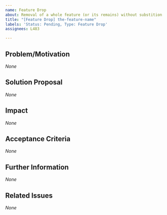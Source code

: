 ```yaml
---
name: Feature Drop
about: Removal of a whole feature (or its remains) without substition
title: "[Feature Drop] the-feature-name"
labels: 'Status: Pending, Type: Feature Drop'
assignees: L483

---
```


<!--
How to use this template:
Reuse the feature name mentioned in the title of the original issue that introduced the feature that should be dropped
OR
Reuse the feature name mentioned in the title of the most recent resolved feature change request that changed that specific feature

The feature name has to be written in kebap-case.
Keep all of the text encapsulated in comments, even though it will not be rendered.
Only add text in the places that are filled with *None* default and replace *None* with your text.
-->

## Problem/Motivation
<!-- describe your problem or motivation that caused your feature drop request as detailed as possible -->
*None*

## Solution Proposal
<!-- describe the solution you have in mind as detailed as possible -->
*None*

## Impact
<!-- describe potential side effects of your solution proposal that can cause follow-up issues (in particular feature changes or feature drops) to the best of your knowledge -->
*None*

## Acceptance Criteria
<!-- specify the acceptance criteria as a task list with one or more entries: https://docs.github.com/en/get-started/writing-on-github/working-with-advanced-formatting/about-task-lists -->
*None*

## Further Information
<!-- add additional helpful, issue related information such as links, screenshots, sketches, your own considerations and thoughts, etc. -->
*None*

## Related Issues
<!--
add a bullet point list of other related issues in case there are any
the list has to contain at least either:
    the original issue that introduced the feature that should be dropped
    OR
    the most recent resolved feature change request that changed that specific feature
-->
*None*

<!--
Label usage:
- select any number of fitting labels with a "Flag: " prefix
- select any number of fitting labels with a "For: " prefix
- select EXACTLY ONE label with a "Priority: " prefix
- select EXACTLY ONE label with a "Scope: " prefix
- do not add, change or remove any label with a "Status: " or "Type: " prefix

Look at the label descriptions to get a better understanding of them and pick the most fitting.
If more than one "Type: " label fits the issue, it is a good indicator that the issue mixes concerns.
The issue should then be split into multiple issues in a way that each new issue falls EXACTLY INTO ONE category.
-->
